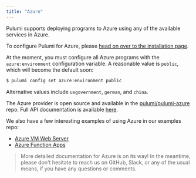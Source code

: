 ```yaml
---
title: "Azure"
---
```


Pulumi supports deploying programs to Azure using any of the available services in Azure.

To configure Pulumi for Azure, please [head on over to the installation page](/install/azure.html).

At the moment, you must configure all Azure programs with the `azure:environment` configuration variable.  A
reasonable value is `public`, which will become the default soon:

```bash
$ pulumi config set azure:environment public
```

Alternative values include `usgovernment`, `german`, and `china`.

The Azure provider is open source and available in the [pulumi/pulumi-azure](https://github.com/pulumi/pulumi-azure)
repo.  Full API documentation is available [here](./pkg/nodejs/@pulumi/azure/index.html).

We also have a few interesting examples of using Azure in our examples repo:

* [Azure VM Web Server](https://github.com/pulumi/examples/tree/master/azure-js-webserver)
* [Azure Function Apps](https://github.com/pulumi/examples/tree/master/azure-ts-functions)

> More detailed documentation for Azure is on its way! In the meantime, please don't hesitate to reach us on GitHub,
> Slack, or any of the usual means, if you have any questions or comments.
